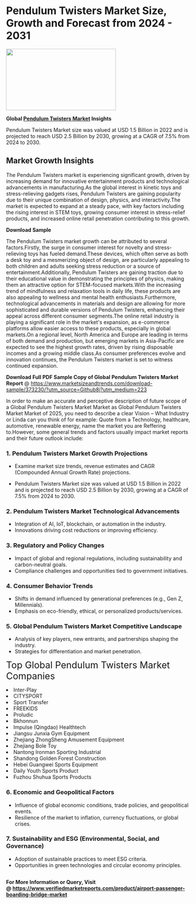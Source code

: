 <H1>Pendulum Twisters Market Size, Growth and Forecast from 2024 - 2031</H1><img class="aligncenter size-medium wp-image-584254" src="https://thirdeyenews.in/wp-content/uploads/2024/09/Global-Market-Research-300x168.jpeg" alt="" width="300" height="168" /><p><strong>Global&nbsp;<a href="https://www.marketsizeandtrends.com/download-sample/373230/?utm_source=Github8j?utm_medium=223">Pendulum Twisters Market</a> Insights</strong></p><p>Pendulum Twisters Market size was valued at USD 1.5 Billion in 2022 and is projected to reach USD 2.5 Billion by 2030, growing at a CAGR of 7.5% from 2024 to 2030.</p><p><h2>Market Growth Insights</h2> <p>The Pendulum Twisters market is experiencing significant growth, driven by increasing demand for innovative entertainment products and technological advancements in manufacturing.As the global interest in kinetic toys and stress-relieving gadgets rises, Pendulum Twisters are gaining popularity due to their unique combination of design, physics, and interactivity.The market is expected to expand at a steady pace, with key factors including the rising interest in STEM toys, growing consumer interest in stress-relief products, and increased online retail penetration contributing to this growth.</p> <p><strong>Download Sample</strong></p> <p>The Pendulum Twisters market growth can be attributed to several factors.Firstly, the surge in consumer interest for novelty and stress-relieving toys has fueled demand.These devices, which often serve as both a desk toy and a mesmerizing object of design, are particularly appealing to both children and adults seeking stress reduction or a source of entertainment.Additionally, Pendulum Twisters are gaining traction due to their educational value in demonstrating the principles of physics, making them an attractive option for STEM-focused markets.With the increasing trend of mindfulness and relaxation tools in daily life, these products are also appealing to wellness and mental health enthusiasts.Furthermore, technological advancements in materials and design are allowing for more sophisticated and durable versions of Pendulum Twisters, enhancing their appeal across different consumer segments.The online retail industry is playing a significant role in the market's expansion, as e-commerce platforms allow easier access to these products, especially in global markets.On a regional level, North America and Europe are leading in terms of both demand and production, but emerging markets in Asia-Pacific are expected to see the highest growth rates, driven by rising disposable incomes and a growing middle class.As consumer preferences evolve and innovation continues, the Pendulum Twisters market is set to witness continued expansion.<p><span class=""><strong>Download Full PDF Sample Copy of Global Pendulum Twisters Market Report</strong> @ <a href="https://www.marketsizeandtrends.com/download-sample/373230/?utm_source=Github8j?utm_medium=223" target="_blank">https://www.marketsizeandtrends.com/download-sample/373230/?utm_source=Github8j?utm_medium=223</a></span></p><p>In order to make an accurate and perceptive description of future scope of a Global&nbsp;Pendulum Twisters Market Market as Global&nbsp;Pendulum Twisters Market Market of 2025, you need to describe a clear Vision &ndash; What Industry or Linda can you think of for example: Quote from a Technology, healthcare, automotive, renewable energy, name the market you are Reffering to.However, some general trends and factors usually impact market reports and their future outlook include:</p><h3>1.&nbsp;<strong>Pendulum Twisters Market Growth Projections</strong></h3><ul><li>Examine market size trends, revenue estimates and CAGR (Compounded Annual Growth Rate) projections.</li><li><p>Pendulum Twisters Market size was valued at USD 1.5 Billion in 2022 and is projected to reach USD 2.5 Billion by 2030, growing at a CAGR of 7.5% from 2024 to 2030.</p></li></ul><h3>2.&nbsp;<strong>Pendulum Twisters Market Technological Advancements</strong></h3><ul><li>Integration of AI, IoT, blockchain, or automation in the industry.</li><li>Innovations driving cost reductions or improving efficiency.</li></ul><h3>3.&nbsp;<strong>Regulatory and Policy Changes</strong></h3><ul><li>Impact of global and regional regulations, including sustainability and carbon-neutral goals.</li><li>Compliance challenges and opportunities tied to government initiatives.</li></ul><h3>4.&nbsp;<strong>Consumer Behavior Trends</strong></h3><ul><li>Shifts in demand influenced by generational preferences (e.g., Gen Z, Millennials).</li><li>Emphasis on eco-friendly, ethical, or personalized products/services.</li></ul><h3>5.&nbsp;<strong>Global Pendulum Twisters Market Competitive Landscape</strong></h3><ul><li>Analysis of key players, new entrants, and partnerships shaping the industry.</li><li>Strategies for differentiation and market penetration.</li></ul><p data-pm-slice="1 1 []"><span style="color: inherit; font-family: inherit; font-size: 25px;">Top Global Pendulum Twisters Market Companies</span></p><div class="" data-test-id=""><p><li>Inter-Play</li><li> CITYSPORT</li><li> Sport Transfer</li><li> FREEKIDS</li><li> Proludic</li><li> Bkhonnun</li><li> Impulse (Qingdao) Healthtech</li><li> Jiangsu Junxia Gym Equipment</li><li> Zhejiang ZhongSheng Amusement Equipment</li><li> Zhejiang Bole Toy</li><li> Nantong Ironman Sporting Industrial</li><li> Shandong Golden Forest Construction</li><li> Hebei Guangwei Sports Equipment</li><li> Daily Youth Sports Product</li><li> Fuzhou Shuhua Sports Products</li></p></div><h3>6.&nbsp;<strong>Economic and Geopolitical Factors</strong></h3><ul><li>Influence of global economic conditions, trade policies, and geopolitical events.</li><li>Resilience of the market to inflation, currency fluctuations, or global crises.</li></ul><h3>7.&nbsp;<strong>Sustainability and ESG (Environmental, Social, and Governance)</strong></h3><ul><li>Adoption of sustainable practices to meet ESG criteria.</li><li>Opportunities in green technologies and circular economy principles.</li></ul><h2><strong style="font-size: 14px;">For More Information or Query, Visit @&nbsp;</strong><a style="background-color: #ffffff; font-size: 14px;" href="https://www.marketsizeandtrends.com/report/pendulum-twisters-market/" target="_blank">https://www.verifiedmarketreports.com/product/airport-passenger-boarding-bridge-market</a></h2>